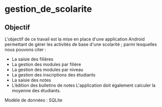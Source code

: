 # gestion_de_scolarite
## Objectif
L'objectif de ce travail est la mise en place d'une application Android permettant de gérer les activités de base d'une scolarité ; parmi lesquelles nous pouvons citer :
- La saisie des filières
- La gestion des modules par filière
- La gestion des modules par niveau
- La gestion des inscriptions des étudiants
- La saisie des notes
- L’édition des bulletins de notes
L'application doit également calculer la moyenne des étudiants.

Modèle de données : 
SQLite
